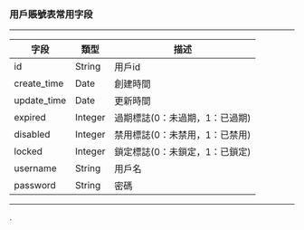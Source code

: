 ### 用戶賬號表常用字段

****

| 字段          | 類型      | 描述                |
| ----------- | ------- | ----------------- |
| id          | String  | 用戶id              |
| create_time | Date    | 創建時間              |
| update_time | Date    | 更新時間              |
| expired     | Integer | 過期標誌(0：未過期，1：已過期) |
| disabled    | Integer | 禁用標誌(0：未禁用，1：已禁用) |
| locked      | Integer | 鎖定標誌(0：未鎖定，1：已鎖定) |
| username    | String  | 用戶名               |
| password    | String  | 密碼                |

****

.


